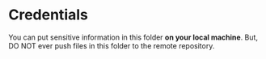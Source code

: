 # Credentials

You can put sensitive information in this folder **on your local
machine**.  But, DO NOT ever push files in this folder to the remote
repository.
